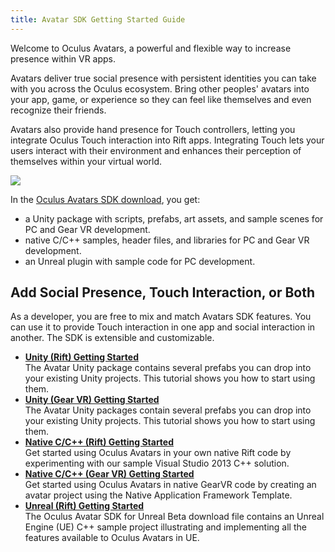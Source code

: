 ```yaml
---
title: Avatar SDK Getting Started Guide
---
```


Welcome to Oculus Avatars, a powerful and flexible way to increase presence within VR apps. 

Avatars deliver true social presence with persistent identities you can take with you across the Oculus ecosystem. Bring other peoples' avatars into your app, game, or experience so they can feel like themselves and even recognize their friends.

Avatars also provide hand presence for Touch controllers, letting you integrate Oculus Touch interaction into Rift apps. Integrating Touch lets your users interact with their environment and enhances their perception of themselves within your virtual world.



![](/images/documentationavatarsdklatestconceptslegacy-avatars-gsg-intro-0.jpg)



In the [Oculus Avatars SDK download](/downloads/package/oculus-avatar-sdk/), you get:

* a Unity package with scripts, prefabs, art assets, and sample scenes for PC and Gear VR development.
* native C/C++ samples, header files, and libraries for PC and Gear VR development.
* an Unreal plugin with sample code for PC development.


## Add Social Presence, Touch Interaction, or Both

As a developer, you are free to mix and match Avatars SDK features. You can use it to provide Touch interaction in one app and social interaction in another. The SDK is extensible and customizable.

* **[Unity (Rift) Getting Started](/documentation/avatarsdk/latest/concepts/legacy-avatars-gsg-unity/)**  
The Avatar Unity package contains several prefabs you can drop into your existing Unity projects. This tutorial shows you how to start using them.
* **[Unity (Gear VR) Getting Started](/documentation/avatarsdk/latest/concepts/legacy-avatars-gsg-unity-gearvr/)**  
The Avatar Unity packages contain several prefabs you can drop into your existing Unity projects. This tutorial shows you how to start using them.
* **[Native C/C++ (Rift) Getting Started](/documentation/avatarsdk/latest/concepts/legacy-avatars-gsg-native-intro/#avatars-gsg-native)**  
Get started using Oculus Avatars in your own native Rift code by experimenting with our sample Visual Studio 2013 C++ solution.
* **[Native C/C++ (Gear VR) Getting Started](/documentation/avatarsdk/latest/concepts/legacy-avatars-gsg-native-gearvr-intro/)**  
Get started using Oculus Avatars in native GearVR code by creating an avatar project using the Native Application Framework Template.
* **[Unreal (Rift) Getting Started](/documentation/avatarsdk/latest/concepts/legacy-avatars-gsg-unreal/)**  
The Oculus Avatar SDK for Unreal Beta download file contains an Unreal Engine (UE) C++ sample project illustrating and implementing all the features available to Oculus Avatars in UE.

